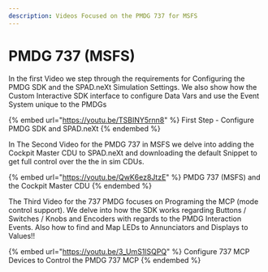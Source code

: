 ```yaml
---
description: Videos Focused on the PMDG 737 for MSFS
---
```


# PMDG 737 (MSFS)

In the first Video we step through the requirements for Configuring the PMDG SDK and the SPAD.neXt Simulation Settings.  We also show how the Custom Interactive SDK interface to configure Data Vars and use the Event System unique to the PMDGs

{% embed url="https://youtu.be/TSBINY5rnn8" %}
First Step - Configure PMDG SDK and SPAD.neXt
{% endembed %}

In The Second Video for the PMDG 737 in MSFS we delve into adding the Cockpit Master CDU to SPAD.neXt and downloading the default Snippet to get full control over the the in sim CDUs.

{% embed url="https://youtu.be/QwK6ez8JtzE" %}
PMDG 737 (MSFS) and the Cockpit Master CDU
{% endembed %}

The Third Video for the 737 PMDG focuses on Programing the MCP (mode control support).  We delve into how the SDK works regarding Buttons / Switches / Knobs and Encoders with regards to the PMDG Interaction Events.  Also how to find and Map LEDs to Annunciators and Displays to Values!!

{% embed url="https://youtu.be/3_UmS1lSQPQ" %}
Configure 737 MCP Devices to Control the PMDG 737 MCP
{% endembed %}
